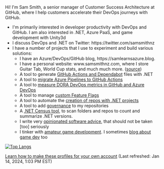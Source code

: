 Hi! I'm Sam Smith, a senior manager of Customer Success Architecture at GitHub, where I help customers accelerate their DevOps journeys with GitHub.  

<ul>
    <li>
        I'm primarily interested in developer productivity with DevOps and GitHub. I am also interested in .NET, Azure PaaS, and game development with Unity3d
    </li>
    <li>
        I discuss DevOps and .NET on Twitter: https://twitter.com/samsmithnz
    </li>
    <li>      
         I have a number of projects that I use to experiment and build various solutions:
        <ul>
            <li>
            I have an Azure/DevOps/GitHub blog, https://samlearnsazure.blog. 
            </li>
            <li>
            I have a personal website: www.samsmithnz.com, where I store Guitar Tab, World Cup stats, and much much more. (<a href="https://github.com/SamSmithNZ-dotcom">source</a>)
            </li>
            <li>
            A tool to generate <a href="https://github.com/samsmithnz/GitHubActionsDotNet">GitHub Actions and Dependabot</a> files with .NET 
            </li>
            <li>
            A tool to <a href="https://github.com/samsmithnz/AzurePipelinesToGitHubActionsConverter">migrate Azure Pipelines to GitHub Actions</a>
            </li>
            <li>
            A tool to <a href="https://github.com/samsmithnz/DevOpsMetrics">measure DORA DevOps metrics in GitHub and Azure DevOps</a> 
            </li>
            <li>
            A tool to manage <a href="https://github.com/samsmithnz/SamsFeatureFlags">custom Feature Flags</a>
            </li>
            <li>
            A tool to automate the <a href="https://github.com/samsmithnz/RepoAutomation">creation of repos with .NET projects</a> 
            </li>
            <li>
            A tool to add <a href="https://github.com/samsmithnz/RepoGovernance">governance</a> to my repositories  
            </li>
            <li>
            A <a href="https://github.com/samsmithnz/DotNetCensus">.NET Census tool</a>, to scan folders and repos to count and summarize .NET versions.
            </li>
            <li>
            I write very <a href="https://github.com/samsmithnz/OpinionatedSoftwareAdvice">opinionated software advice</a>, that should not be taken [too] seriously
            </li>
            <li>
            I tinker with <a href="https://github.com/samsmithnz/BattleSimulator">amateur game development</a>. I sometimes <a href="https://turnbasedengine.blogspot.com/">blog about game dev</a> too
            </li>
        </ul>
    </li>
</ul>

[![Top Langs](https://github-readme-stats.vercel.app/api/top-langs/?username=samsmithnz)](https://github.com/anuraghazra/github-readme-stats)

<a href="https://medium.com/@th.guibert/how-to-create-a-self-updating-readme-md-for-your-github-profile-f8b05744ca91">Learn how to make these profiles for your own account</a> (Last refreshed: Jan 14, 2024, 1:03 PM EST)

<!--[![SamSmithNZ's github stats](https://github-readme-stats.vercel.app/api?username=samsmithnz)](https://github.com/anuraghazra/github-readme-stats)-->
